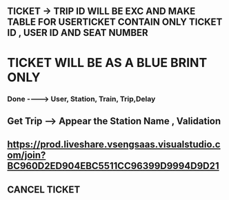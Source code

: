 ## TICKET -> TRIP ID WILL BE EXC AND MAKE TABLE FOR USERTICKET CONTAIN ONLY TICKET ID , USER ID AND SEAT NUMBER

# TICKET WILL BE AS A BLUE BRINT ONLY 

### Done ----> User, Station, Train, Trip,Delay

## Get Trip --> Appear the Station Name , Validation

## https://prod.liveshare.vsengsaas.visualstudio.com/join?BC960D2ED904EBC5511CC96399D9994D9D21

## CANCEL TICKET